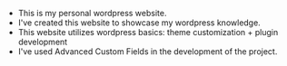 - This is my personal wordpress website.
- I've created this website to showcase my wordpress knowledge.
- This website utilizes wordpress basics: theme customization + plugin development
- I've used Advanced Custom Fields in the development of the project.
